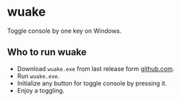 # wuake

Toggle console by one key on Windows.

## Who to run wuake

- Download `wuake.exe` from last release form [github.com](https://github.com/ingSlonik/wuake/releases).
- Run `wuake.exe`.
- Initialize any button for toggle console by pressing it.
- Enjoy a toggling.
